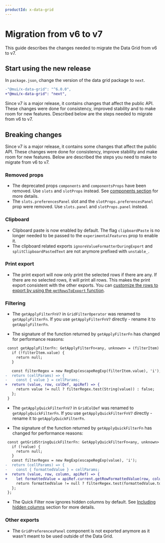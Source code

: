 ```yaml
---
productId: x-data-grid
---
```


# Migration from v6 to v7

<!-- #default-branch-switch -->

<p class="description">This guide describes the changes needed to migrate the Data Grid from v6 to v7.</p>

<!-- ## Introduction

To get started, check out [the blog post about the release of MUI X v6](https://mui.com/blog/mui-x-v6/). -->

## Start using the new release

In `package.json`, change the version of the data grid package to `next`.

```diff
-"@mui/x-data-grid": "^6.0.0",
+"@mui/x-data-grid": "next",
```

Since v7 is a major release, it contains changes that affect the public API.
These changes were done for consistency, improved stability and to make room for new features.
Described below are the steps needed to migrate from v6 to v7.

<!-- ## Run codemods

The `preset-safe` codemod will automatically adjust the bulk of your code to account for breaking changes in v6.
You can run `v6.0.0/data-grid/preset-safe` targeting only Data Grid or `v6.0.0/preset-safe` to target Date and Time pickers as well.

You can either run it on a specific file, folder, or your entire codebase when choosing the `<path>` argument.

```bash
// Data Grid specific
npx @mui/x-codemod v6.0.0/data-grid/preset-safe <path>
// Target Date and Time Pickers as well
npx @mui/x-codemod v6.0.0/preset-safe <path>
```

:::success
Apart from the removed methods and exports that require manual intervention, around 50% of the DataGrid breaking changes are automatically handled by the `preset-safe` codemod 🎉.
:::

:::info
If you want to run the codemods one by one, check out the codemods included in the [preset-safe codemod for data grid](https://github.com/mui/mui-x/blob/master/packages/x-codemod/README.md#preset-safe-for-data-grid-v700) for more details.
:::

Breaking changes that are handled by `preset-safe` codemod are denoted by a ✅ emoji in the table of contents on the right side of the screen or next to the specific point that is handled by it.

If you have already applied the `v6.0.0/data-grid/preset-safe` (or `v6.0.0/preset-safe`) codemod, then you should not need to take any further action on these items. If there's a specific part of the breaking change that is not part of the codemod or needs some manual work, it will be listed in the end of each section.

All other changes must be handled manually.

:::warning
Not all use cases are covered by codemods. In some scenarios, like props spreading, cross-file dependencies, etc., the changes are not properly identified and therefore must be handled manually.

For example, if a codemod tries to rename a prop, but this prop is hidden with the spread operator, it won't be transformed as expected.

```tsx
<DataGrid {...newProps} />
```

After running the codemods, make sure to test your application and that you don't have any console errors.

Feel free to [open an issue](https://github.com/mui/mui-x/issues/new/choose) for support if you need help to proceed with your migration.
::: -->

## Breaking changes

Since v7 is a major release, it contains some changes that affect the public API.
These changes were done for consistency, improve stability and make room for new features.
Below are described the steps you need to make to migrate from v6 to v7.

<!-- ### Renamed props

- -->

### Removed props

- The deprecated props `components` and `componentsProps` have been removed. Use `slots` and `slotProps` instead. See [components section](/x/react-data-grid/components/) for more details.
- The `slots.preferencesPanel` slot and the `slotProps.preferencesPanel` prop were removed. Use `slots.panel` and `slotProps.panel` instead.

<!-- ### State access

- -->

<!-- ### Events

- -->

<!-- ### Columns

- -->

<!-- ### Rows

- -->

<!-- ### `apiRef` methods

- -->

### Clipboard

- Clipboard paste is now enabled by default. The flag `clipboardPaste` is no longer needed to be passed to the `experimentalFeatures` prop to enable it.
- The clipboard related exports `ignoreValueFormatterDuringExport` and `splitClipboardPastedText` are not anymore prefixed with `unstable_`.

### Print export

- The print export will now only print the selected rows if there are any.
  If there are no selected rows, it will print all rows. This makes the print export consistent with the other exports.
  You can [customize the rows to export by using the `getRowsToExport` function](/x/react-data-grid/export/#customizing-the-rows-to-export).

### Filtering

- The `getApplyFilterFnV7` in `GridFilterOperator` was renamed to `getApplyFilterFn`.
  If you use `getApplyFilterFnV7` directly - rename it to `getApplyFilterFn`.

- The signature of the function returned by `getApplyFilterFn` has changed for performance reasons:

```diff
 const getApplyFilterFn: GetApplyFilterFn<any, unknown> = (filterItem) => {
   if (!filterItem.value) {
     return null;
   }

   const filterRegex = new RegExp(escapeRegExp(filterItem.value), 'i');
-  return (cellParams) => {
-    const { value } = cellParams;
+  return (value, row, colDef, apiRef) => {
     return value != null ? filterRegex.test(String(value)) : false;
   };
 }
```

- The `getApplyQuickFilterFnV7` in `GridColDef` was renamed to `getApplyQuickFilterFn`.
  If you use `getApplyQuickFilterFnV7` directly - rename it to `getApplyQuickFilterFn`.

- The signature of the function returned by `getApplyQuickFilterFn` has changed for performance reasons:

```diff
 const getGridStringQuickFilterFn: GetApplyQuickFilterFn<any, unknown> = (value) => {
   if (!value) {
     return null;
   }
   const filterRegex = new RegExp(escapeRegExp(value), 'i');
-  return (cellParams) => {
-    const { formattedValue } = cellParams;
+  return (value, row, column, apiRef) => {
+    let formattedValue = apiRef.current.getRowFormattedValue(row, column);
     return formattedValue != null ? filterRegex.test(formattedValue.toString()) : false;
   };
 };
```

- The Quick Filter now ignores hidden columns by default.
  See [Including hidden columns](/x/react-data-grid/filtering/quick-filter/#including-hidden-columns) section for more details.

<!-- ### Editing

- -->

### Other exports

- The `GridPreferencesPanel` component is not exported anymore as it wasn't meant to be used outside of the Data Grid.

<!-- ### CSS classes

- Some CSS classes were removed or renamed

  | MUI X v6 classes | MUI X v7 classes | Note |
  | :--------------- | :--------------- | :--- |
  |                  |                  |      |
  |                  |                  |      | -->

<!-- ### Removals from the public API

- -->

<!-- ### Rename `components` to `slots` -->
